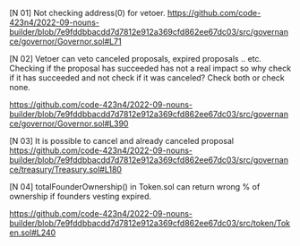 [N 01]  Not checking address(0) for vetoer.
https://github.com/code-423n4/2022-09-nouns-builder/blob/7e9fddbbacdd7d7812e912a369cfd862ee67dc03/src/governance/governor/Governor.sol#L71

[N 02] Vetoer can veto canceled proposals, expired proposals .. etc. Checking if the proposal has succeeded has not 
a real impact so why check if it has succeeded and not check if it was canceled? Check both or check none. 

https://github.com/code-423n4/2022-09-nouns-builder/blob/7e9fddbbacdd7d7812e912a369cfd862ee67dc03/src/governance/governor/Governor.sol#L390

[N 03] It is possible to cancel and already canceled proposal 
https://github.com/code-423n4/2022-09-nouns-builder/blob/7e9fddbbacdd7d7812e912a369cfd862ee67dc03/src/governance/treasury/Treasury.sol#L180

[N 04] totalFounderOwnership() in Token.sol can return wrong % of ownership if founders vesting expired. 

https://github.com/code-423n4/2022-09-nouns-builder/blob/7e9fddbbacdd7d7812e912a369cfd862ee67dc03/src/token/Token.sol#L240


